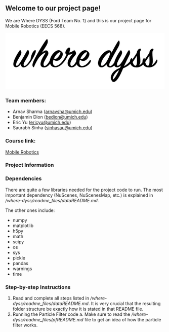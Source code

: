 ## Welcome to our project page!

We are Where DYSS (Ford Team No. 1) and this is our project page for Mobile Robotics (EECS 568).

![image info](where-dyss-logo.png)

### Team members:

* Arnav Sharma (arnavsha@umich.edu)
* Benjamin Dion (bedion@umich.edu)
* Eric Yu (ericyu@umich.edu)
* Saurabh Sinha (sinhasau@umich.edu)

### Course link:

[Mobile Robotics](http://robots.engin.umich.edu/mobilerobotics/)

### Project Information

### Dependencies
There are quite a few libraries needed for the project code to run. The most important dependency (NuScenes, NuScenesMap, etc.) is explained in */where-dyss/readme_files/dataREADME.md*.

The other ones include:
* numpy
* matplotlib
* h5py
* math
* scipy
* os
* sys
* pickle
* pandas
* warnings
* time

### Step-by-step Instructions
1. Read and complete all steps listed in */where-dyss/readme_files/dataREADME.md*. It is very crucial that the resulting folder structure be exactly how it is stated in that README file.
2. Running the Particle Filter code
    a. Make sure to read the */where-dyss/readme_files/pfREADME.md* file to get an idea of how the particle filter works.


